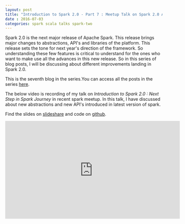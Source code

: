 ```yaml
---
layout: post
title: "Introduction to Spark 2.0 - Part 7 : Meetup Talk on Spark 2.0 API"
date : 2016-07-03
categories: spark scala talks spark-two
---
```


Spark 2.0 is the next major release of Apache Spark. This release brings major changes to abstractions, API's and libraries of the platform. This release sets the tone for next year's direction of the framework. So understanding these few features is critical to understand for the ones who want to make use all the advances in this new release. So in this series of blog posts, I will be discussing about different improvements landing in Spark 2.0.

This is the seventh blog in the series.You can access all the posts in the series [here](/categories/spark-two/).

The below video is recording of my talk on *Introduction to Spark 2.0 : Next Step in Spark Journey* in recent spark meetup. In this talk, I have discussed about new abstractions and new API's introduced in latest version of spark.

Find the slides on [slideshare](http://www.slideshare.net/datamantra/introduction-to-spark-20) and code on [github](https://github.com/phatak-dev/spark2.0-examples).


<div class="video-container"> <iframe src="https://www.youtube.com/embed/GhZ-XPGyXiM" frameborder="0" width="560" height="315"></iframe> </div>
